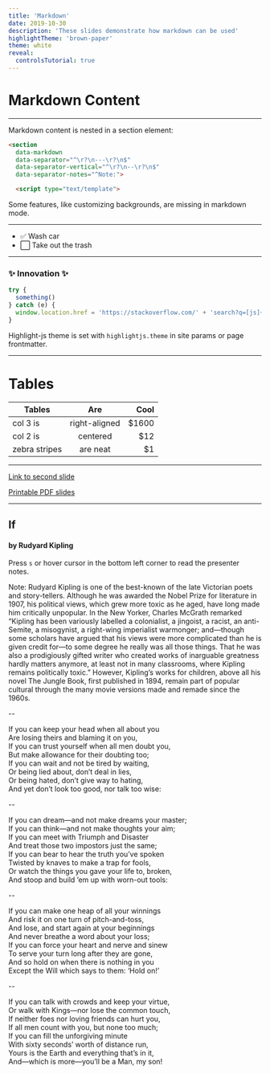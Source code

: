 ```yaml
---
title: 'Markdown'
date: 2019-10-30
description: 'These slides demonstrate how markdown can be used'
highlightTheme: 'brown-paper'
theme: white
reveal:
  controlsTutorial: true
---
```


# Markdown Content

---

Markdown content is nested in a section element:

<!-- prettier-ignore -->
```html
<section
  data-markdown
  data-separator="^\r?\n---\r?\n$"
  data-separator-vertical="^\r?\n--\r?\n$"
  data-separator-notes="^Note:">

  <script type="text/template">
```

Some features, like customizing backgrounds, are missing in markdown mode.

---

- ✅ Wash car
- ⬜ Take out the trash

---

### ✨ Innovation ✨

```js
try {
  something()
} catch (e) {
  window.location.href = 'https://stackoverflow.com/' + 'search?q=[js]+' + e.message
}
```

Highlight-js theme is set with `highlightjs.theme` in site params or page frontmatter.

---

# Tables

| Tables        |      Are      |   Cool |
| ------------- | :-----------: | -----: |
| col 3 is      | right-aligned | \$1600 |
| col 2 is      |   centered    |   \$12 |
| zebra stripes |   are neat    |    \$1 |

---

[Link to second slide](#/1/0)

[Printable PDF slides](?print-pdf)

---

## If

#### by Rudyard Kipling

Press `s` or hover cursor in the bottom left corner to read the presenter notes.

Note: Rudyard Kipling is one of the best-known of the late Victorian poets and story-tellers. Although he was awarded the Nobel Prize for literature in 1907, his political views, which grew more toxic as he aged, have long made him critically unpopular. In the New Yorker, Charles McGrath remarked “Kipling has been variously labelled a colonialist, a jingoist, a racist, an anti-Semite, a misogynist, a right-wing imperialist warmonger; and—though some scholars have argued that his views were more complicated than he is given credit for—to some degree he really was all those things. That he was also a prodigiously gifted writer who created works of inarguable greatness hardly matters anymore, at least not in many classrooms, where Kipling remains politically toxic.” However, Kipling’s works for children, above all his novel The Jungle Book, first published in 1894, remain part of popular cultural through the many movie versions made and remade since the 1960s.

--

If you can keep your head when all about you \
Are losing theirs and blaming it on you, \
If you can trust yourself when all men doubt you, \
But make allowance for their doubting too; \
If you can wait and not be tired by waiting, \
Or being lied about, don’t deal in lies, \
Or being hated, don’t give way to hating, \
And yet don’t look too good, nor talk too wise:

--

If you can dream—and not make dreams your master; \
If you can think—and not make thoughts your aim; \
If you can meet with Triumph and Disaster \
And treat those two impostors just the same; \
If you can bear to hear the truth you’ve spoken \
Twisted by knaves to make a trap for fools, \
Or watch the things you gave your life to, broken, \
And stoop and build ’em up with worn-out tools:

--

If you can make one heap of all your winnings \
And risk it on one turn of pitch-and-toss, \
And lose, and start again at your beginnings \
And never breathe a word about your loss; \
If you can force your heart and nerve and sinew \
To serve your turn long after they are gone, \
And so hold on when there is nothing in you \
Except the Will which says to them: ‘Hold on!’

--

If you can talk with crowds and keep your virtue, \
Or walk with Kings—nor lose the common touch, \
If neither foes nor loving friends can hurt you, \
If all men count with you, but none too much; \
If you can fill the unforgiving minute \
With sixty seconds’ worth of distance run, \
Yours is the Earth and everything that’s in it, \
And—which is more—you’ll be a Man, my son!
